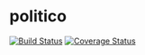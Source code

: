 # politico
[![Build Status](https://travis-ci.com/truestbyheart/politico.svg?branch=setting-up-server-env)](https://travis-ci.com/truestbyheart/politico)
[![Coverage Status](https://coveralls.io/repos/github/truestbyheart/politico/badge.svg?branch=setting-up-server-env)](https://coveralls.io/github/truestbyheart/politico?branch=setting-up-server-env)
